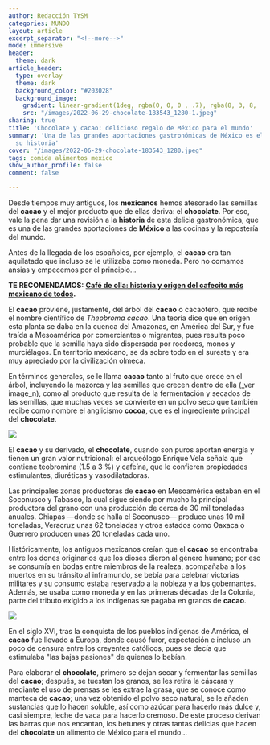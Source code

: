 ```yaml
---
author: Redacción TYSM
categories: MUNDO
layout: article
excerpt_separator: "<!--more-->"
mode: immersive
header:
  theme: dark
article_header:
  type: overlay
  theme: dark
  background_color: "#203028"
  background_image:
    gradient: linear-gradient(1deg, rgba(0, 0, 0 , .7), rgba(8, 3, 8, .9))
    src: "/images/2022-06-29-chocolate-183543_1280-1.jpeg"
sharing: true
title: 'Chocolate y cacao: delicioso regalo de México para el mundo'
summary: 'Una de las grandes aportaciones gastronómicas de México es el cacao: conoce
  su historia'
cover: "/images/2022-06-29-chocolate-183543_1280.jpeg"
tags: comida alimentos mexico
show_author_profile: false
comment: false

---
```

Desde tiempos muy antiguos, los **mexicanos** hemos atesorado las semillas del **cacao** y el mejor producto que de ellas deriva: el **chocolate**. Por eso, vale la pena dar una revisión a la **historia** de esta delicia gastronómica, que es una de las grandes aportaciones de **México** a las cocinas y la repostería del mundo.

Antes de la llegada de los españoles, por ejemplo, el **cacao** era tan aquilatado que incluso se le utilizaba como moneda. Pero no comamos ansias y empecemos por el principio…

**TE RECOMENDAMOS:** [**Café de olla: historia y origen del cafecito más mexicano de todos**](https://blog.tonoysumariachi.com/gastronomia/2022/08/22/cafe-de-olla-historia-y-origen-del-cafecito-mas-mexicano-de-todos.html)**.**

El **cacao** proviene, justamente, del árbol del **cacao** o cacaotero, que recibe el nombre científico de _Theobroma cacao_. Una teoría dice que en origen esta planta se daba en la cuenca del Amazonas, en América del Sur, y fue traída a Mesoamérica por comerciantes o migrantes, pues resulta poco probable que la semilla haya sido dispersada por roedores, monos y murciélagos. En territorio mexicano, se da sobre todo en el sureste y era muy apreciado por la civilización olmeca.

En términos generales, se le llama **cacao** tanto al fruto que crece en el árbol, incluyendo la mazorca y las semillas que crecen dentro de ella (_ver image_n), como al producto que resulta de la fermentación y secados de las semillas, que muchas veces se convierte en un polvo seco que también recibe como nombre el anglicismo **cocoa**, que es el ingrediente principal del **chocolate**.

![](https://upload.wikimedia.org/wikipedia/commons/thumb/0/01/Cacao-pod-k4636-14.jpg/1024px-Cacao-pod-k4636-14.jpg)

El **cacao** y su derivado, el **chocolate**, cuando son puros aportan energía y tienen un gran valor nutricional: el arqueólogo Enrique Vela señala que contiene teobromina (1.5 a 3 %) y cafeína, que le confieren propiedades estimulantes, diuréticas y vasodilatadoras.

Las principales zonas productoras de **cacao** en Mesoamérica estaban en el Soconusco y Tabasco, la cual sigue siendo por mucho la principal productora del grano con una producción de cerca de 30 mil toneladas anuales. Chiapas —donde se halla el Soconusco— produce unas 10 mil toneladas, Veracruz unas 62 toneladas y otros estados como Oaxaca o Guerrero producen unas 20 toneladas cada uno.

Históricamente, los antiguos mexicanos creían que el **cacao** se encontraba entre los dones originarios que los dioses dieron al género humano; por eso se consumía en bodas entre miembros de la realeza, acompañaba a los muertos en su tránsito al inframundo, se bebía para celebrar victorias militares y su consumo estaba reservado a la nobleza y a los gobernantes. Además, se usaba como moneda y en las primeras décadas de la Colonia, parte del tributo exigido a los indígenas se pagaba en granos de **cacao**.

![](https://upload.wikimedia.org/wikipedia/commons/thumb/5/5a/Matadecacao.jpg/682px-Matadecacao.jpg)

En el siglo XVI, tras la conquista de los pueblos indígenas de América, el **cacao** fue llevado a Europa, donde causó furor, expectación e incluso un poco de censura entre los creyentes católicos, pues se decía que estimulaba "las bajas pasiones" de quienes lo bebían.

Para elaborar el **chocolate**, primero se dejan secar y fermentar las semillas del **cacao**; después, se tuestan los granos, se les retira la cáscara y mediante el uso de prensas se les extrae la grasa, que se conoce como manteca de **cacao**; una vez obtenido el polvo seco natural, se le añaden sustancias que lo hacen soluble, así como azúcar para hacerlo más dulce y, casi siempre, leche de vaca para hacerlo cremoso. De este proceso derivan las barras que nos encantan, los betunes y otras tantas delicias que hacen del **chocolate** un alimento de México para el mundo…